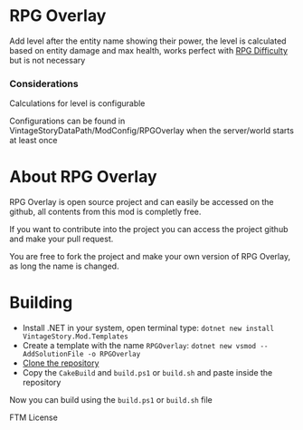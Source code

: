 # RPG Overlay
Add level after the entity name showing their power, the level is calculated based on entity damage and max health, works perfect with [RPG Difficulty](https://github.com/LeandroTheDev/rpg_difficulty) but is not necessary

### Considerations
Calculations for level is configurable

Configurations can be found in VintageStoryDataPath/ModConfig/RPGOverlay when the server/world starts at least once

# About RPG Overlay
RPG Overlay is open source project and can easily be accessed on the github, all contents from this mod is completly free.

If you want to contribute into the project you can access the project github and make your pull request.

You are free to fork the project and make your own version of RPG Overlay, as long the name is changed.

# Building
- Install .NET in your system, open terminal type: ``dotnet new install VintageStory.Mod.Templates``
- Create a template with the name ``RPGOverlay``: ``dotnet new vsmod --AddSolutionFile -o RPGOverlay``
- [Clone the repository](https://github.com/LeandroTheDev/rpg_overlay/archive/refs/heads/main.zip)
- Copy the ``CakeBuild`` and ``build.ps1`` or ``build.sh`` and paste inside the repository

Now you can build using the ``build.ps1`` or ``build.sh`` file

FTM License
